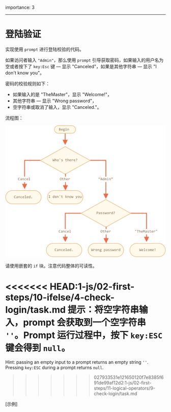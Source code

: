 importance: 3

---

# 登陆验证

实现使用 `prompt` 进行登陆校验的代码。

如果访问者输入 `"Admin"`，那么使用 `prompt` 引导获取密码，如果输入的用户名为空或者按下了 `key:Esc` 键 — 显示 "Canceled"，如果是其他字符串 — 显示 "I don't know you"。

密码的校验规则如下：

- 如果输入的是 "TheMaster"，显示 "Welcome!"，
- 其他字符串 — 显示 "Wrong password"，
- 空字符串或取消了输入，显示 "Canceled."。

流程图：

![](ifelse_task.png)

请使用嵌套的 `if` 块。注意代码整体的可读性。

<<<<<<< HEAD:1-js/02-first-steps/10-ifelse/4-check-login/task.md
提示：将空字符串输入，prompt 会获取到一个空字符串 `''`。Prompt 运行过程中，按下 `key:ESC` 键会得到 `null`。
=======
Hint:  passing an empty input to a prompt returns an empty string `''`. Pressing `key:ESC` during a prompt returns `null`.
>>>>>>> 027933531e121650120f7e8385f691de99af12d2:1-js/02-first-steps/11-logical-operators/9-check-login/task.md

[示例]
